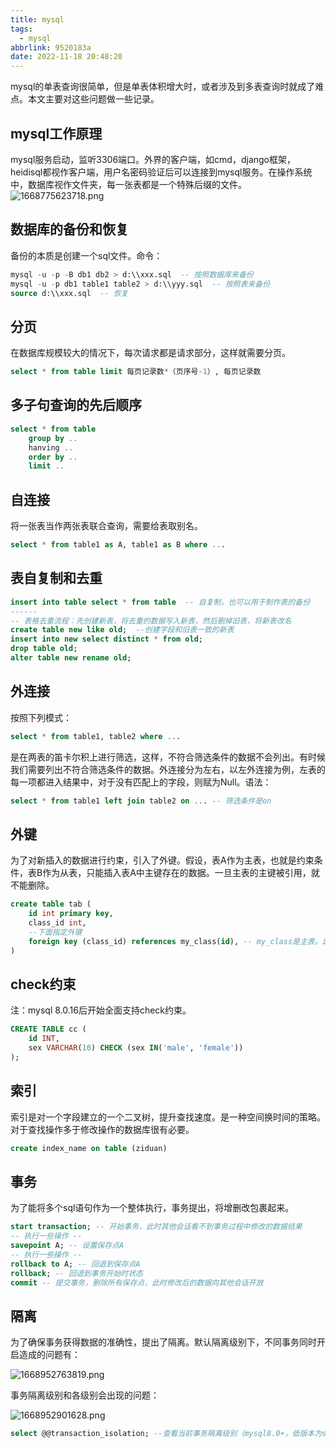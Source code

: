 ```yaml
---
title: mysql
tags:
  - mysql
abbrlink: 9520183a
date: 2022-11-18 20:48:20
---
```


mysql的单表查询很简单，但是单表体积增大时，或者涉及到多表查询时就成了难点。本文主要对这些问题做一些记录。

<!-- more -->

## mysql工作原理

mysql服务启动，监听3306端口。外界的客户端，如cmd，django框架，heidisql都视作客户端，用户名密码验证后可以连接到mysql服务。在操作系统中，数据库视作文件夹，每一张表都是一个特殊后缀的文件。
![1668775623718.png](https://img1.imgtp.com/2022/11/18/i1KAwxVu.png)

## 数据库的备份和恢复

备份的本质是创建一个sql文件。命令：

```sql
mysql -u -p -B db1 db2 > d:\\xxx.sql  -- 按照数据库来备份
mysql -u -p db1 table1 table2 > d:\\yyy.sql  -- 按照表来备份
source d:\\xxx.sql  -- 恢复
```

## 分页

在数据库规模较大的情况下，每次请求都是请求部分，这样就需要分页。

```sql
select * from table limit 每页记录数*（页序号-1）, 每页记录数
```

## 多子句查询的先后顺序

```sql
select * from table
	group by ..
	hanving ..
	order by ..
	limit ..
```

## 自连接

将一张表当作两张表联合查询，需要给表取别名。

```sql
select * from table1 as A, table1 as B where ...
```

## 表自复制和去重

```sql
insert into table select * from table  -- 自复制，也可以用于制作表的备份
------
-- 表格去重流程：先创建新表，将去重的数据写入新表，然后删掉旧表，将新表改名
create table new like old;  --创建字段和旧表一致的新表
insert into new select distinct * from old;
drop table old;
alter table new rename old;
```

## 外连接

按照下列模式：

```sql
select * from table1, table2 where ...
```

是在两表的笛卡尔积上进行筛选，这样，不符合筛选条件的数据不会列出。有时候我们需要列出不符合筛选条件的数据。外连接分为左右，以左外连接为例，左表的每一项都进入结果中，对于没有匹配上的字段，则赋为Null。语法：

```sql
select * from table1 left join table2 on ... -- 筛选条件是on
```

## 外键

为了对新插入的数据进行约束，引入了外键。假设，表A作为主表，也就是约束条件，表B作为从表，只能插入表A中主键存在的数据。一旦主表的主键被引用，就不能删除。

```sql
create table tab (
	id int primary key,
	class_id int,
	--下面指定外键
	foreign key (class_id) references my_class(id), -- my_class是主表。id必须是主键或者unique
)
```

## check约束

注：mysql 8.0.16后开始全面支持check约束。

```sql
CREATE TABLE cc (
	id INT,
	sex VARCHAR(10) CHECK (sex IN('male', 'female'))
);
```

## 索引

索引是对一个字段建立的一个二叉树，提升查找速度。是一种空间换时间的策略。对于查找操作多于修改操作的数据库很有必要。
```sql
create index_name on table (ziduan)
```

## 事务

为了能将多个sql语句作为一个整体执行，事务提出，将增删改包裹起来。

```sql
start transaction; -- 开始事务，此时其他会话看不到事务过程中修改的数据结果
-- 执行一些操作 --
savepoint A; -- 设置保存点A
-- 执行一些操作 --
rollback to A; -- 回退到保存点A
rollback; -- 回退到事务开始时状态
commit -- 提交事务，删除所有保存点，此时修改后的数据向其他会话开放
```

## 隔离

为了确保事务获得数据的准确性，提出了隔离。默认隔离级别下，不同事务同时开启造成的问题有：

![1668952763819.png](https://img1.imgtp.com/2022/11/20/w3dP2bXN.png)

事务隔离级别和各级别会出现的问题：

![1668952901628.png](https://img1.imgtp.com/2022/11/20/Q4XkXqXT.png)

```sql
select @@transaction_isolation; --查看当前事务隔离级别（mysql8.0+，低版本为select @@tx_isolation）
```
